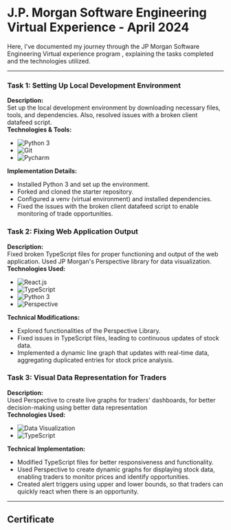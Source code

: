 # J.P. Morgan Software Engineering Virtual Experience - April 2024

Here, I've documented my journey through the JP Morgan Software Engineering Virtual experience program , explaining the tasks completed and the technologies utilized.

---

### Task 1: Setting Up Local Development Environment

**Description:** <br> Set up the local development environment by downloading necessary files, tools, and dependencies. Also, resolved issues with a broken client datafeed script. <br>
**Technologies & Tools:** <br>

- ![Python 3](https://img.shields.io/badge/-Python3-blue)
- ![Git](https://img.shields.io/badge/-Git-red)
- ![Pycharm](https://img.shields.io/badge/-Pycharm-green)

**Implementation Details:** <br>

- Installed Python 3 and set up the environment. <br>
- Forked and cloned the starter repository. <br>
- Configured a venv (virtual environment) and installed dependencies. <br>
- Fixed the issues with the broken client datafeed script to enable monitoring of trade opportunities. <br>

### Task 2: Fixing Web Application Output <br>

**Description:** <br> Fixed broken TypeScript files for proper functioning and output of the web application. Used JP Morgan's Perspective library for data visualization. <br>
**Technologies Used:** <br>

- ![React.js](https://img.shields.io/badge/-React.js-blue)
- ![TypeScript](https://img.shields.io/badge/-TypeScript-blueviolet)
- ![Python 3](https://img.shields.io/badge/-Python3-blue)
- ![Perspective](https://img.shields.io/badge/-Perspective-success)

**Technical Modifications:**<br>

- Explored functionalities of the Perspective Library.<br>
- Fixed issues in TypeScript files, leading to continuous updates of stock data.<br>
- Implemented a dynamic line graph that updates with real-time data, aggregating duplicated entries for stock price analysis.<br>

### Task 3: Visual Data Representation for Traders<br>

**Description:** <br>Used Perspective to create live graphs for traders' dashboards, for better decision-making using better data representation <br>
**Technologies Used:** <br>

- ![Data Visualization](https://img.shields.io/badge/-Data_Visualization-ff69b4)
- ![TypeScript](https://img.shields.io/badge/-TypeScript-blueviolet)

**Technical Implementation:** <br>

- Modified TypeScript files for better responsiveness and functionality. <br>
- Used Perspective to create dynamic graphs for displaying stock data, enabling traders to monitor prices and identify opportunities. <br>
- Created alert triggers using upper and lower bounds, so that traders can quickly react when there is an opportunity. <br>

---

## Certificate
